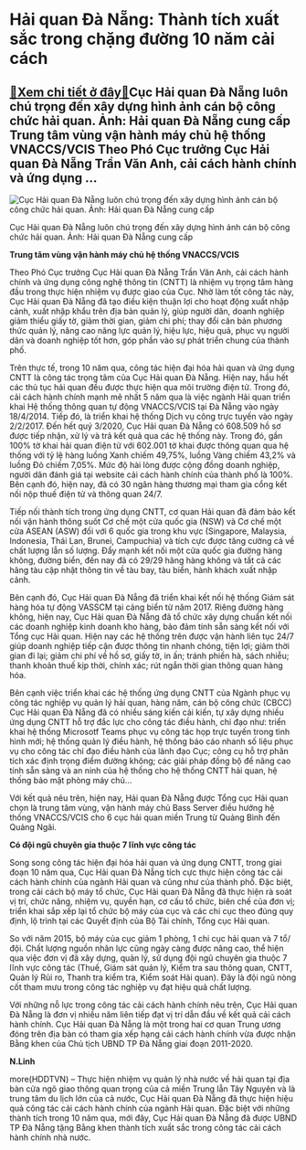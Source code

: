 Hải quan Đà Nẵng: Thành tích xuất sắc trong chặng đường 10 năm cải cách
=======================================================================

[:gift:Xem chi tiết ở đây:gift:](https://hddtvn.com/hai-quan-da-nang-thanh-tich-xuat-sac-trong-chang-duong-10-nam-cai-cach-2/)Cục Hải quan Đà Nẵng luôn chú trọng đến xây dựng hình ảnh cán bộ công chức hải quan. Ảnh: Hải quan Đà Nẵng cung cấp Trung tâm vùng vận hành máy chủ hệ thống VNACCS/VCIS Theo Phó Cục trưởng Cục Hải quan Đà Nẵng Trần Văn Anh, cải cách hành chính và ứng dụng …
-----------------------------------------------------------------------------------------------------------------------------------------------------------------------------------------------------------------------------------------------------------------





![Cục Hải quan Đà Nẵng luôn chú trọng đến xây dựng hình ảnh cán bộ công chức hải quan. 	Ảnh: Hải quan Đà Nẵng cung cấp](https://hddtvn.com/wp-content/uploads/2021/01/0900_4-2853_image003.jpg "Cục Hải quan Đà Nẵng luôn chú trọng đến xây dựng hình ảnh cán bộ công chức hải quan. 	Ảnh: Hải quan Đà Nẵng cung cấp")


Cục Hải quan Đà Nẵng luôn chú trọng đến xây dựng hình ảnh cán bộ công chức hải quan. Ảnh: Hải quan Đà Nẵng cung cấp



**Trung tâm vùng vận hành máy chủ hệ thống VNACCS/VCIS**


Theo Phó Cục trưởng Cục Hải quan Đà Nẵng Trần Văn Anh, cải cách hành chính và ứng dụng công nghệ thông tin (CNTT) là nhiệm vụ trọng tâm hàng đầu trong thực hiện nhiệm vụ được giao của Cục. Nhờ làm tốt công tác này, Cục Hải quan Đà Nẵng đã tạo điều kiện thuận lợi cho hoạt động xuất nhập cảnh, xuất nhập khẩu trên địa bàn quản lý, giúp người dân, doanh nghiệp giảm thiểu giấy tờ, giảm thời gian, giảm chi phí; thay đổi căn bản phương thức quản lý, nâng cao năng lực quản lý, hiệu lực, hiệu quả, phục vụ người dân và doanh nghiệp tốt hơn, góp phần vào sự phát triển chung của thành phố.


Trên thực tế, trong 10 năm qua, công tác hiện đại hóa hải quan và ứng dụng CNTT là công tác trọng tâm của Cục Hải quan Đà Nẵng. Hiện nay, hầu hết các thủ tục hải quan đều được thực hiện qua môi trường điện tử. Trong đó, cải cách hành chính mạnh mẽ nhất 5 năm qua là việc ngành Hải quan triển khai Hệ thống thông quan tự động VNACCS/VCIS tại Đà Nẵng vào ngày 18/4/2014. Tiếp đó, là triển khai hệ thống Dịch vụ công trực tuyến vào ngày 2/2/2017. Đến hết quý 3/2020, Cục Hải quan Đà Nẵng có 608.509 hồ sơ được tiếp nhận, xử lý và trả kết quả qua các hệ thống này. Trong đó, gần 100% tờ khai hải quan điện tử với 602.001 tờ khai được thông quan qua hệ thống với tỷ lệ hàng luồng Xanh chiếm 49,75%, luồng Vàng chiếm 43,2% và luồng Đỏ chiếm 7,05%. Mức độ hài lòng được cộng đồng doanh nghiệp, người dân đánh giá tại website cải cách hành chính của thành phố là 100%. Bên cạnh đó, hiện nay, đã có 30 ngân hàng thương mại tham gia cổng kết nối nộp thuế điện tử và thông quan 24/7.


Tiếp nối thành tích trong ứng dụng CNTT, cơ quan Hải quan đã đảm bảo kết nối vận hành thông suốt Cơ chế một cửa quốc gia (NSW) và Cơ chế một cửa ASEAN (ASW) đối với 6 quốc gia trong khu vực (Singapore, Malaysia, Indonesia, Thái Lan, Brunei, Campuchia) và tích cực được tăng cường cả về chất lượng lẫn số lượng. Đẩy mạnh kết nối một cửa quốc gia đường hàng không, đường biển, đến nay đã có 29/29 hãng hàng không và tất cả các hãng tàu cập nhật thông tin về tàu bay, tàu biển, hành khách xuất nhập cảnh.


Bên cạnh đó, Cục Hải quan Đà Nẵng đã triển khai kết nối hệ thống Giám sát hàng hóa tự động VASSCM tại cảng biển từ năm 2017. Riêng đường hàng không, hiện nay, Cục Hải quan Đà Nẵng đã tổ chức xây dựng chuẩn kết nối các doanh nghiệp kinh doanh kho hàng, bảo đảm tính sẵn sàng kết nối với Tổng cục Hải quan. Hiện nay các hệ thống trên được vận hành liên tục 24/7 giúp doanh nghiệp tiếp cận được thông tin nhanh chóng, tiện lợi; giảm thời gian đi lại; giảm chi phí về hồ sơ, giấy tờ, in ấn; tránh phiền hà, sách nhiễu; thanh khoản thuế kịp thời, chính xác; rút ngắn thời gian thông quan hàng hóa.


Bên cạnh việc triển khai các hệ thống ứng dụng CNTT của Ngành phục vụ công tác nghiệp vụ quản lý hải quan, hàng năm, cán bộ công chức (CBCC) Cục Hải quan Đà Nẵng đã có nhiều sáng kiến cải kiến, tự xây dựng nhiều ứng dụng CNTT hỗ trợ đắc lực cho công tác điều hành, chỉ đạo như: triển khai hệ thống Microsotf Teams phục vụ công tác họp trực tuyến trong tình hình mới; hệ thống quản lý điều hành, hệ thống báo cáo nhanh số liệu phục vụ cho công tác chỉ đạo điều hành của lãnh đạo Cục; công cụ hỗ trợ phân tích xác định trọng điểm đường không; các giải pháp đồng bộ để nâng cao tính sẵn sàng và an ninh của hệ thống cho hệ thống CNTT hải quan, hệ thống bảo mật phòng máy chủ…


Với kết quả nêu trên, hiện nay, Hải quan Đà Nẵng được Tổng cục Hải quan chọn là trung tâm vùng, vận hành máy chủ Bass Server điều hướng hệ thống VNACCS/VCIS cho 6 cục hải quan miền Trung từ Quảng Bình đến Quảng Ngãi.


**Có đội ngũ chuyên gia thuộc 7 lĩnh vực công tác**


Song song công tác hiện đại hóa hải quan và ứng dụng CNTT, trong giai đoạn 10 năm qua, Cục Hải quan Đà Nẵng tích cực thực hiện công tác cải cách hành chính của ngành Hải quan và cũng như của thành phố. Đặc biệt, trong cải cách bộ máy tổ chức, Cục Hải quan Đà Nẵng đã thực hiện rà soát vị trí, chức năng, nhiệm vụ, quyền hạn, cơ cấu tổ chức, biên chế của đơn vị; triển khai sắp xếp lại tổ chức bộ máy của cục và các chi cục theo đúng quy định, lộ trình tại các Quyết định của Bộ Tài chính, Tổng cục Hải quan.


So với năm 2015, bộ máy của cục giảm 1 phòng, 1 chi cục hải quan và 7 tổ/đội. Chất lượng nguồn nhân lực cũng ngày càng được nâng cao, thể hiện qua việc đơn vị đã xây dựng, quản lý, sử dụng đội ngũ chuyên gia thuộc 7 lĩnh vực công tác (Thuế, Giám sát quản lý, Kiểm tra sau thông quan, CNTT, Quản lý Rủi ro, Thanh tra kiểm tra, Kiểm soát Hải quan). Đây là đội ngũ nòng cốt tham mưu trong công tác nghiệp vụ đạt hiệu quả chất lượng.


Với những nỗ lực trong công tác cải cách hành chính nêu trên, Cục Hải quan Đà Nẵng là đơn vị nhiều năm liên tiếp đạt vị trí dẫn đầu về kết quả cải cách hành chính. Cục Hải quan Đà Nẵng là một trong hai cơ quan Trung ương đóng trên địa bàn có tham gia xếp hạng cải cách hành chính vừa được nhận Bằng khen của Chủ tịch UBND TP Đà Nẵng giai đoạn 2011-2020.




**N.Linh**



more(HDDTVN) – Thực hiện nhiệm vụ quản lý nhà nước về hải quan tại địa bàn cửa ngõ giao thông quan trọng của cả miền Trung lẫn Tây Nguyên và là trung tâm du lịch lớn của cả nước, Cục Hải quan Đà Nẵng đã thực hiện hiệu quả công tác cải cách hành chính của ngành Hải quan. Đặc biệt với những thành tích trong 10 năm qua, mới đây, Cục Hải quan Đà Nẵng đã được UBND TP Đà Nẵng tặng Bằng khen thành tích xuất sắc trong công tác cải cách hành chính nhà nước.

